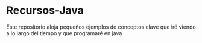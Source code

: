 # Recursos-Java
Este repositorio aloja pequeños ejemplos de conceptos clave que iré viendo a lo largo del tiempo y que programaré en java
